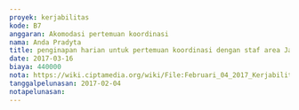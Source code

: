```yaml
---
proyek: kerjabilitas
kode: B7
anggaran: Akomodasi pertemuan koordinasi
nama: Anda Pradyta
title: penginapan harian untuk pertemuan koordinasi dengan staf area Jakarta 13 - 17 Maret 2017
date: 2017-03-16
biaya: 440000
nota: https://wiki.ciptamedia.org/wiki/File:Februari_04_2017_Kerjabilitas_B7_penginapan_Amaris_Akbar.png
tanggalpelunasan: 2017-02-04
notapelunasan:
---
```

